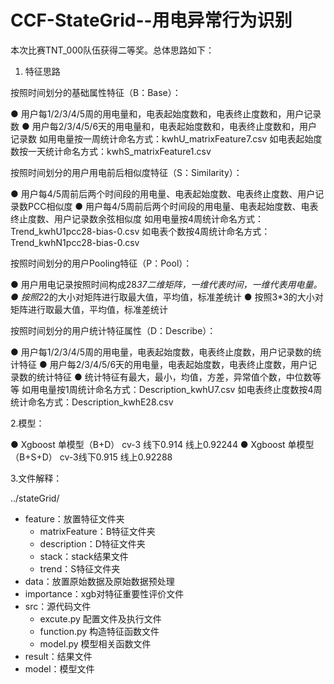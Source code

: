 # CCF-StateGrid--用电异常行为识别
本次比赛TNT_000队伍获得二等奖。总体思路如下：

1. 特征思路


按照时间划分的基础属性特征（B：Base）：


  ● 用户每1/2/3/4/5周的用电量和，电表起始度数和，电表终止度数和，用户记录数
  ● 用户每2/3/4/5/6天的用电量和，电表起始度数和，电表终止度数和，用户记录数
       如用电量按一周统计命名方式：kwhU_matrixFeature7.csv
       如电表起始度数按一天统计命名方式：kwhS_matrixFeature1.csv
 
 
 
按照时间划分的用户用电前后相似度特征（S：Similarity）：


  ● 用户每4/5周前后两个时间段的用电量、电表起始度数、电表终止度数、用户记录数PCC相似度
  ● 用户每4/5周前后两个时间段的用电量、电表起始度数、电表终止度数、用户记录数余弦相似度
       如用电量按4周统计命名方式：Trend_kwhU1pcc28-bias-0.csv
       如电表个数按4周统计命名方式：Trend_kwhN1pcc28-bias-0.csv
  
  
  
按照时间划分的用户Pooling特征（P：Pool）：


  ● 用户用电记录按照时间构成28*37二维矩阵，一维代表时间，一维代表用电量。
  ● 按照2*2的大小对矩阵进行取最大值，平均值，标准差统计
  ● 按照3*3的大小对矩阵进行取最大值，平均值，标准差统计



按照时间划分的用户统计特征属性（D：Describe）：


  ● 用户每1/2/3/4/5周的用电量，电表起始度数，电表终止度数，用户记录数的统计特征
  ● 用户每2/3/4/5/6天的用电量，电表起始度数，电表终止度数，用户记录数的统计特征
  ● 统计特征有最大，最小，均值，方差，异常值个数，中位数等等
       如用电量按1周统计命名方式：Description_kwhU7.csv
       如电表终止度数按4周统计命名方式：Description_kwhE28.csv
    
    

2.模型：


  ● Xgboost 单模型（B+D）  cv-3 线下0.914   线上0.92244
  ● Xgboost 单模型（B+S+D） cv-3线下0.915  线上0.92288




3.文件解释：


../stateGrid/
  - feature：放置特征文件夹
      - matrixFeature：B特征文件夹
      - description：D特征文件夹
      - stack：stack结果文件
      - trend：S特征文件夹
  - data：放置原始数据及原始数据预处理
  - importance：xgb对特征重要性评价文件
  - src：源代码文件
     - excute.py  配置文件及执行文件
     - function.py 构造特征函数文件
     - model.py 模型相关函数文件
  - result：结果文件
  - model：模型文件 
